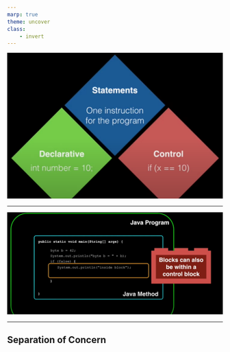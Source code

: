 ```yaml
---
marp: true
theme: uncover
class:
    - invert
---
```


 ![width:1000px](img/statements.png)

 ---

 ![width:1000px](img/blocks.png)

<!--
Empty block is also valid!
-->

---

## Separation of Concern

<!--

Demo statements and blocks
Variable outside block, variable inside block
Call outside var in inner block, works
Call outside var after block, works
Call inside var in block, works
Call intside var, outside block, works

Extend block out to other method, can't access vars
How do we get it there?

Start separating print from logic - this is commonly done
How do we get value out of method?

-->